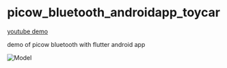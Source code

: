 # picow_bluetooth_androidapp_toycar

[youtube demo](https://www.youtube.com/watch?v=c_7pDtqnEq4)

demo of picow bluetooth with flutter android app


![Model](https://github.com/sonnny/flutter_template2/blob/main/flutter_toycar.png)
